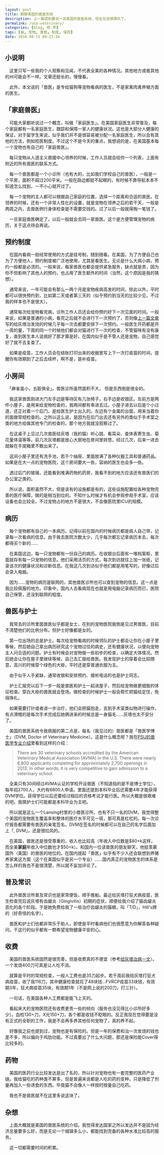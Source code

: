 ```yaml
---
layout: post
title: 聊聊美国的兽医系统
description: 上一篇提到要说一说美国的兽医系统，现在也该填填坑了。
permalink: /usa-veterinary/
categories: [blog, 视·界]
tags: [猫, 宠物, 兽医, 制度, 保险]
date: 2016-08-15 09:23:34
---
```


## 小说明

　这里只写一些我的个人观察和见闻，不代表全美的各种情况。其他地方或者其他的州可能会不一样。文章还挺长的，慢慢看。

　此外，本文说的「兽医」是专给猫狗等宠物看病的医生，不是家禽肉禽养殖方面的医生。

## 「家庭兽医」

　可能大家都听说过一个概念，叫做「家庭医生」。在美国家庭医生非常普及，每个家庭都有一名家庭医生，跟踪和保障一家人的健康状况。这也是大部分人健康的保证，对于留学生来说，似乎我们并不是很容易被分配一名家庭医生，所以会有其他的方法，例如校医制度。不过这个不是今天的重点，我想说的是，在美国基本每一个宠物也有自己的「家庭兽医」。

　每只宠物从人道主义救援中心领养的时候，工作人员就会给你一个列表，上面有附近的所有兽医的联系方式。

　每一个兽医都是一个小诊所（也有大的，比如我们学校自己的兽医），一般是一个平房，面积不超过200平米。一般在路边都挺不起眼的，有时候不靠导航本本不知道怎么找到，一不小心就开过了。

　每一个宠物的主人都可以根据自己家庭的位置，选择一个距离和合适的兽医。在领养的时候，还有一个非常人性化的设置，就是宠物在领养之后的若干天，一般是两周之内，去兽医例行身体检查是不需要交钱的。过了以后一般就得掏一笔钱了。

　一旦家庭兽医确定了，以后一般就会去同一家兽医。这个是方便管理宠物的病历，关于这点待会再说。

## 预约制度

　在国内看病一般经常使用的方式是挂号制，随到随看。在美国，为了方便自己也为了方便他人，预约制度被广泛地使用，尤其是看医生。无论是什么大病小病，预约一般都是必须的。一般来说，每家兽医也都会提供紧急服务，缺点就是贵，因为你不但影响了其他人的预约，也占用了医生额外的时间（当然，这个原因是我的猜想）。

　通常来说，一年可能会有那么一两个月是宠物疾病高发的时间，除此以外，平时都可以很快预约到，比如第二天或者第三天的（似乎预约到当天的比较少见，不过我的样本也不是很大）。

　通常每次给宠物看完病，诊所工作人员还会给你预约好下一次见面的时间。一般来说，如果是普通的小病，看完之后就不会进行下一次预约了，否则像[上一篇文章](/cat-huita-got-sick/)写的给灰塔治发烧的时候几乎每一次去都要安排下一次预约。一般医生开药都是开一周的量，下周的同一个时候他们都会对猫进行下一次的检查，不管猫咪有没有康复，直到医生本人说病好了那才算是好。在国内似乎是不管人还是宠物，自己感觉好了就不去复查了。

　如果是疫苗，工作人员会在结账打印出来的收据里写上下一次打疫苗的时间，提醒你有效期到了之后去续杯，啊不是，是补疫苗。

## 小房间

　「麻雀虽小，五脏俱全」。兽医诊所虽然面积不大， 但是东西倒是很全的。

　我这家兽医刚进大门左手边是等待区有几张椅子，右手边是收银区。左前方是两件小屋子，是用来给宠物检查的，我两间都有幸进去过。小屋子进去以后是个小过道，还正对着一个后门，是给医生护士出入的。左边有个金属的台面，用来当着你的面做常规检查的。之所以这么说，是因为在后门出去还有另外的类似于手术室之类的地方给做其他专门的检查的，那个地方我就没观察过了。

　在这桌子上见过几次兽医给灰塔（我的猫）听心跳、看耳朵、查体表寄生虫、菊花量体温等等。前几次灰塔都是放心大胆地在房间里转悠，经过几次，后来一进去就躲在手提箱里不敢出来了。

　这间小屋子里还有洗手池，若干个抽屉，里面放满了各种仪器工具和普通药品。如果是在大一点的宠物医院，这个房间要大一些，容纳的医生也会多一些。

　透过后门的玻璃，还能看到堆满药物的药房，我看不到的地方应该还有兽医们的办公室之类的。

　所以说，面积虽然不大，但是该有的设施都是有的，这些设施配置给各种宠物完善的医疗保障，做的是相当到位的。不知什么时候才有机会参观参观手术室，应该设备也会比较全。不过宠物占的地方不是很大，不会像医院里ICU的规模。

## 病历

　每个宠物都有自己的一本病历。记得以前在国内的时候病历都是病人自己带，记录每一次看病的信息。由于我去医院次数太少，几乎每次都忘记拿病历本去，每次都得买个新的……

　在美国这边，每一只宠物都有一份自己的病历。在收银台后面有一堆档案柜，里面就存有每一只宠物的信息。他们采用活页的方式，每次到访就往上加一张纸，记录该次的健康状况和诊断信息。在我这几次到访似乎他们都是用笔写的，好像过后会录入电脑。

　因为……宠物的病历是联网的，其他兽医诊所也可以查到宠物的信息。这一点是我比较佩服的地方。印象中，国内人去看病现在也就是用电脑记录病历而已，医院自己保管，还没到联网的程度。

## 兽医与护士

　我常去的诊所里面兽医似乎都是女士，在别的宠物医院我倒是见过男兽医，目前不清楚他们的比例分布。但护士好像都是女的。

　第一位出场的总是护士。每次给宠物看病的时候领队的护士都会让你在小屋子里等候，然后她自己拿出病历研究这个宠物过往的病史，还有健康状况，以便向宠物主人问合适的问题。护士有时候会对宠物做一些初步的检查，以确定大体情况。然后她会让你在屋子里继续等候，自己去汇报给兽医。我发现护士的穿着会比较随意，高兴的时候穿个绿色的大褂，平时还是穿普通衣服为主。

　由于似乎人手紧缺，通常收银和安排预约、接听电话的也是护士同志。

　护士汇报完以后下一步一般是兽医和护士一起进屋子，然后给宠物做更细致的体征检查。穿白大褂的兽医就会登场。做检查的时候护士一般会帮忙把猫给定住，免得挣扎。

　如果需要打针或者进一步治疗，他们会把猫抱走，去到手术室类似物进行操作。有点滑稽的是每次手术完成后她俩进来的时候总是一身猫毛……灰塔也太不安分了。

　美国的兽医系统令我佩服的第二点是，每名（我见过的）兽医都是「兽医学博士」（DVM, Doctor of Veterinary Medicine）。这是什么概念呢？我在[PSU的兽医学专业介绍](http://vbs.psu.edu/majors/vbs/steps-to-becoming-a-veterinarian)里看到这样的介绍：

> There are 30 veterinary schools accredited by the American Veterinary Medical Association (AVMA) in the U.S.  There were nearly 6,800 applicants competing for approximately 2,700 openings in 2013. In other words, it is very competitive to gain admission to a veterinary school.

　全美只有30间经过AVMA认证的学校开设兽医（不知道指的是不是博士学位），每年招2700人，大约有6800人申请。里面还提到本科毕业后还需要4年才能获得DVM学位。获得学位以后还要经过相应的资格考试才能行医。所以大概是很艰难的吧。我猜护士们可能都是本科毕业为主吧。

　所以就是这么一个Lansing村里的小兽医诊所，也有不只一名的DVM，我觉得整个美国的宠物医生覆盖率和整体的医疗水平可见一斑，那可真是杠杠的。每一次诊疗报告都需要有兽医的亲笔签名，DVM在签名的时候都可以在自己的名字后面加上「, DVM」，还是很拉风的。

　在美国，兽医还是很受尊重的，收入也比较高（年收入中位数是\$80+k这样，而全美**家庭**年收入中位数也才\$50+k）。和国内一位读兽医的朋友聊天，他挺羡慕国外（美国）的兽医的地位的。在国内提起「兽医」似乎有不少人还会联想到养猪养家禽这方面（这个在美国似乎是另一个专业）……国内真正的宠物医生的体系是怎么样的我也不是很清楚，所以就不妄加评论了。

## 普及常识

　此外兽医诊所普及常识也是家常便饭，顺手推船。最近给灰塔打狂犬病疫苗，医生检查完后说灰塔有齿龈炎（Gingivitis）初期的症状，顺便给我介绍了猫齿龈炎恶化的各个阶段。于是她免费给我了一些治疗齿龈炎的猫粮，叫「T/D」，Hill's牌的（好奇怪的名字）。

　兽医和护士们也都非常乐于助人，即使是平时看病他们也很愿意为你解答各种疑问。干这行的似乎都有一颗希望宠物健康平安的心。

## 收费

　美国的兽医系统固然是很完善，但是收费真的不便宜（参考[给灰塔治病一文](/cat-huita-got-sick/)）。一个发烧400刀可真是让人吃不消。

　就算是平时的常规检查，一般人工费也是35刀起步。若干周前我给灰塔打狂犬病疫苗，收了我116刀，其中健康检查就花了48块钱…FVRCP疫苗33块钱，有效期3年，狂犬病疫苗35块，有效期1年（不是网上说的200刀，打三针）。

　一句话，在美国各种人工费都是能飞上天的。

　看起来大的宠物医院还有收费更贵一些的倾向（服务也没见得比小诊所好多少）。血检130+刀，X光150+刀，各个都是收钱不眨眼的。反正我现在觉得要是没有正式的全职的工作，我是不会再多养其他任何宠物了，真的养不起。

　好像我之前也提到过，宠物也是有保险的。但是一年的保费和治一次发烧的钱也差不多，所以偏向于鸡肋功能。不过真要出了什么大问题，那还是保险能Cover得比较多的。

## 药物

　美国的医药行业比较发达是出了名的，所以针对宠物也有一套完整的医药产业链。我给猫吃的药种类不算多，但是普遍来说都是人吃的药的变种，只是降低了剂量再加入一些诱食的东西。毕竟猫不会像人一样按时按量自己吃药。

　我也不是兽医就不在这里多说这块了。

## 杂想

　上面大概就是美国的兽医系统的介绍。我觉得发达国家之所以发达并不是因为经济总量要多么好，而是无论一个城镇多么小，都能找到完备的各种水准比较高的服务。

　这一切都需要时间的积累。



